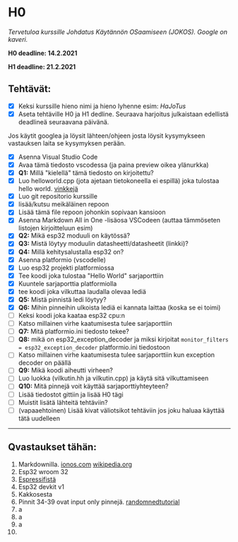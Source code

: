 # H0
*Tervetuloa kurssille Johdatus Käytännön OSaamiseen (JOKOS).   Google on kaveri.*

**H0 deadline: 14.2.2021**

**H1 deadline: 21.2.2021**


## Tehtävät:

- [x] Keksi kurssille hieno nimi ja hieno lyhenne esim: *HaJoTus*
- [x] Aseta tehtäville H0 ja H1 dedline. Seuraava harjoitus julkaistaan edellistä deadlineä seuraavana päivänä.

Jos käytit googlea ja löysit lähteen/ohjeen josta löysit kysymykseen vastauksen laita se kysymyksen perään. 
- [x] Asenna Visual Studio Code
- [x] Avaa tämä tiedosto vscodessa  (ja paina preview oikea ylänurkka)
- [x] **Q1:** Millä "kielellä" tämä tiedosto on kirjoitettu?
- [x] Luo helloworld.cpp (jota ajetaan tietokoneella ei espillä) joka tulostaa hello world. [vinkkejä](https://code.visualstudio.com/docs/languages/cpp)
- [X] Luo git repositorio kurssille
- [X] lisää/kutsu meikäläinen repoon
- [X] Lisää tämä file repoon johonkin sopivaan kansioon
- [X] Asenna Markdown All in One -lisäosa VSCodeen (auttaa tämmöseten listojen kirjoitteluun esim)
- [X] **Q2:** Mikä esp32 moduuli on käytössä?
- [X] **Q3:** Mistä löytyy moduulin datasheetti/datasheetit (linkki)?
- [X] **Q4:** Millä kehitysalustalla esp32 on?  
- [X] Asenna platformio (vscodelle)
- [X] Luo esp32 projekti platformiossa
- [X] Tee koodi joka tulostaa "Hello World" sarjaporttiin
- [X] Kuuntele sarjaporttia platformiolla
- [X] tee koodi joka vilkuttaa laudalla olevaa lediä
- [X] **Q5:** Mistä pinnistä ledi löytyy?
- [X] **Q6:** Mihin pinneihin ulkoista lediä ei kannata laittaa (koska se ei toimi)
- [ ] Keksi koodi joka kaataa esp32 cpu:n 
- [ ] Katso millainen virhe kaatumisesta tulee sarjaporttiin
- [ ] **Q7:** Mitä platformio.ini tiedosto tekee?
- [ ] **Q8:** mikä on esp32_exception_decoder ja miksi kirjoitat `monitor_filters = esp32_exception_decoder` platformio.ini tiedostoon
- [ ] Katso millainen virhe kaatumisesta tulee sarjaporttiin kun exception decoder on päällä
- [ ] **Q9:** Mikä koodi aiheutti virheen?
- [ ] Luo luokka (vilkutin.hh ja vilkutin.cpp) ja käytä sitä vilkuttamiseen 
- [ ] **Q10:** Mitä pinnejä voit käyttää sarjaporttiyhteyteen? 
- [ ] Lisää tiedostot gittiin ja lisää H0 tägi
- [ ] Muistit lisätä lähteitä tehtäviin?
- [ ] (vapaaehtoinen) Lisää kivat väliotsikot tehtäviin jos joku haluaa käyttää tätä uudelleen
---
## Qvastaukset tähän:
1. Markdownilla. [ionos.com](https://www.ionos.com/digitalguide/websites/web-development/what-is-a-md-file/) [wikipedia.org](https://en.wikipedia.org/wiki/Markdown)
2. Esp32 wroom 32
3. [Espressifistä](https://www.espressif.com/sites/default/files/documentation/esp32-wroom-32_datasheet_en.pdf)
4. Esp32 devkit v1
5. Kakkosesta
6. Pinnit 34-39 ovat input only pinnejä. [randomnedtutorial](https://randomnerdtutorials.com/esp32-pinout-reference-gpios/)
7. a
8. a
9. a
10. 

